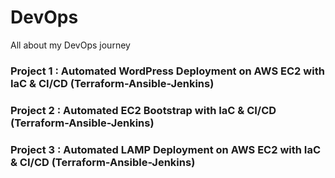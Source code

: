 # DevOps
All about my DevOps journey

### Project 1 : Automated WordPress Deployment on AWS EC2 with IaC & CI/CD (Terraform-Ansible-Jenkins)
### Project 2 : Automated EC2 Bootstrap with IaC & CI/CD (Terraform-Ansible-Jenkins)
### Project 3 : Automated LAMP Deployment on AWS EC2 with IaC & CI/CD (Terraform-Ansible-Jenkins)
